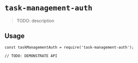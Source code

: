 # `task-management-auth`

> TODO: description

## Usage

```
const taskManagementAuth = require('task-management-auth');

// TODO: DEMONSTRATE API
```
